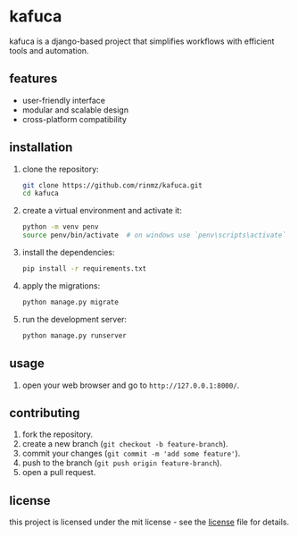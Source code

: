 # kafuca

kafuca is a django-based project that simplifies workflows with efficient tools and automation.

## features

- user-friendly interface
- modular and scalable design
- cross-platform compatibility

## installation

1. clone the repository:
    ```bash
    git clone https://github.com/rinmz/kafuca.git
    cd kafuca
    ```
2. create a virtual environment and activate it:
    ```bash
    python -m venv penv
    source penv/bin/activate  # on windows use `penv\scripts\activate`
    ```
3. install the dependencies:
    ```bash
    pip install -r requirements.txt
    ```
4. apply the migrations:
    ```bash
    python manage.py migrate
    ```
5. run the development server:
    ```bash
    python manage.py runserver
    ```

## usage

1. open your web browser and go to `http://127.0.0.1:8000/`.

## contributing

1. fork the repository.
2. create a new branch (`git checkout -b feature-branch`).
3. commit your changes (`git commit -m 'add some feature'`).
4. push to the branch (`git push origin feature-branch`).
5. open a pull request.

## license

this project is licensed under the mit license - see the [license](license) file for details.
